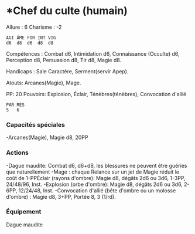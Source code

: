 # *Chef du culte (humain)

Allure : 6
Charisme : -2

	AGI	ÂME	FOR	INT	VIG
	d6	d8	d6	d8 	d8

Compétences : Combat d6, Intimidation d6, Connaissance (Occulte) d6, Perception d8, Persuasion d8, Tir d8, Magie d8.

Handicaps : Sale Caractère, Serment(servir Apep).

Atouts: Arcanes(Magie), Mage.

PP: 20
Pouvoirs: Explosion, Éclair, Ténèbres(ténèbres), Convocation d'allié 

	PAR	RES
	5   6
### Capacités spéciales
-Arcanes(Magie), Magie d8, 20PP

### Actions
-Dague maudite: Combat d6, d6+d8, les blessures ne peuvent être guéries que naturellement
-Mage : chaque Relance sur un jet de Magie réduit le coût de 1-PPÉclair (rayons d'ombre): Magie d8, dégâts 2d6 ou 3d6, 1-3PP, 24/48/96, Inst.
-Explosion (orbe d'ombre): Magie d8, dégâts 2d6 ou 3d6, 2-6PP, 12/24/48, Inst.
-Convocation d'allié (bête d'ombre ou un molosse d'ombre) : Magie d8, 3+PP, Portée 8, 3 (1/rd).

### Équipement
Dague maudite

